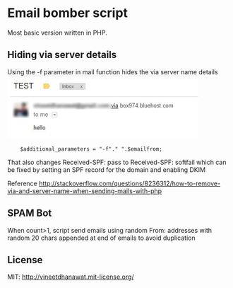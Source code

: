# Email bomber script
Most basic version written in PHP.

## Hiding via server details
Using the -f parameter in mail function hides the via server name details
![Sample](email.jpg "via server details displayed on GMail")

		$additional_parameters = "-f"." ".$emailfrom;
		
That also changes Received-SPF: pass to Received-SPF: softfail which can be fixed by setting an SPF record for the domain and enabling DKIM

Reference http://stackoverflow.com/questions/8236312/how-to-remove-via-and-server-name-when-sending-mails-with-php

## SPAM Bot
When count>1, script send emails using random From: addresses with random 20 chars appended at end of emails to avoid duplication

## License

MIT: http://vineetdhanawat.mit-license.org/